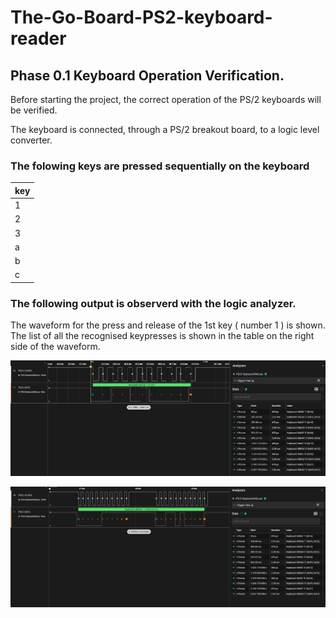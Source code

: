 # The-Go-Board-PS2-keyboard-reader
## Phase 0.1 Keyboard Operation Verification.

Before starting the project, the  correct operation of the PS/2 keyboards will be verified.   

The keyboard is connected, through a PS/2 breakout board, to a logic level converter.   

### The folowing keys are pressed sequentially on the keyboard
| key |
| -| 
| 1 | 
| 2 |
| 3 | 
| a | 
| b | 
| c | 

### The following output is observerd with the logic analyzer.
The waveform for the press and release of the 1st key ( number 1 ) is shown.    
The list of all the recognised keypresses is shown in the table on the right side of the waveform.  


![1Press](1Press.png)

![1Release]( 1Release.png) 